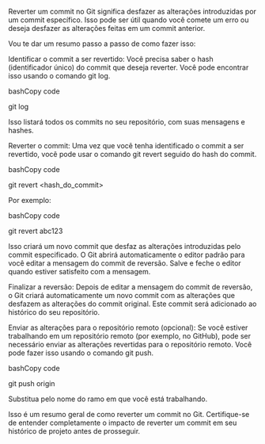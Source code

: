 Reverter um commit no Git significa desfazer as alterações introduzidas por um commit específico. Isso pode ser útil quando você comete um erro ou deseja desfazer as alterações feitas em um commit anterior.

Vou te dar um resumo passo a passo de como fazer isso:

Identificar o commit a ser revertido: Você precisa saber o hash (identificador único) do commit que deseja reverter. Você pode encontrar isso usando o comando git log.

bashCopy code

git log

Isso listará todos os commits no seu repositório, com suas mensagens e hashes.

Reverter o commit: Uma vez que você tenha identificado o commit a ser revertido, você pode usar o comando git revert seguido do hash do commit.

bashCopy code

git revert <hash_do_commit>

Por exemplo:

bashCopy code

git revert abc123

Isso criará um novo commit que desfaz as alterações introduzidas pelo commit especificado. O Git abrirá automaticamente o editor padrão para você editar a mensagem do commit de reversão. Salve e feche o editor quando estiver satisfeito com a mensagem.

Finalizar a reversão: Depois de editar a mensagem do commit de reversão, o Git criará automaticamente um novo commit com as alterações que desfazem as alterações do commit original. Este commit será adicionado ao histórico do seu repositório.

Enviar as alterações para o repositório remoto (opcional): Se você estiver trabalhando em um repositório remoto (por exemplo, no GitHub), pode ser necessário enviar as alterações revertidas para o repositório remoto. Você pode fazer isso usando o comando git push.

bashCopy code

git push origin <branch>

Substitua <branch> pelo nome do ramo em que você está trabalhando.

Isso é um resumo geral de como reverter um commit no Git. Certifique-se de entender completamente o impacto de reverter um commit em seu histórico de projeto antes de prosseguir.